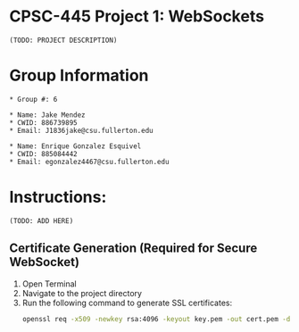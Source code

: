 # CPSC-445 Project 1: WebSockets
    (TODO: PROJECT DESCRIPTION)
# Group Information 
    * Group #: 6    

    * Name: Jake Mendez
    * CWID: 886739895
    * Email: J1836jake@csu.fullerton.edu

    * Name: Enrique Gonzalez Esquivel
    * CWID: 885084442
    * Email: egonzalez4467@csu.fullerton.edu
# Instructions: 
    (TODO: ADD HERE)
## Certificate Generation (Required for Secure WebSocket)
1. Open Terminal
2. Navigate to the project directory
3. Run the following command to generate SSL certificates:
   ```bash
   openssl req -x509 -newkey rsa:4096 -keyout key.pem -out cert.pem -days 365 -nodes
   ```
